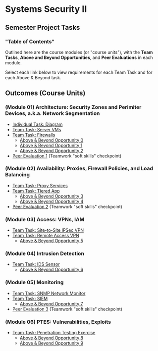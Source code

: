 # Systems Security II
## Semester Project Tasks
### "Table of Contents"

Outlined here are the course modules (or "course units"),
with the **Team Tasks**, **Above and Beyond Opportunities**, and **Peer Evaluations** in each module.

Select each link below to view requirements for each Team Task and for each Above & Beyond task.

## Outcomes (Course Units)

### (Module 01) Architecture: Security Zones and Perimiter Devices, a.k.a. Network Segmentation
- <a href="diagram/" target="_blank" ref="noopener">Individual Task: Diagram</a>
- <a href="server_vms/" target="_blank" ref="noopener">Team Task: Server VMs</a>
- <a href="firewalls/" target="_blank" ref="noopener">Team Task: Firewalls</a>
  - <a href="ab0/" target="_blank" ref="noopener">Above & Beyond Opportunity 0</a>
  - <a href="ab1/" target="_blank" ref="noopener">Above & Beyond Opportunity 1</a>
  - <a href="ab2/" target="_blank" ref="noopener">Above & Beyond Opportunity 2</a>
- <a href="peer_eval/" target="_blank" ref="noopener">Peer Evaluation 1</a> (Teamwork "soft skills" checkpoint)

### (Module 02) Availability: Proxies, Firewall Policies, and Load Balancing

- <a href="proxy/" target="_blank" ref="noopener">Team Task: Proxy Services</a>
- <a href="tiered_app/" target="_blank" ref="noopener">Team Task: Tiered App</a>
  - <a href="ab3/" target="_blank" ref="noopener">Above & Beyond Opportunity 3</a>
  - <a href="ab4/" target="_blank" ref="noopener">Above & Beyond Opportunity 4</a>
- <a href="peer_eval/" target="_blank" ref="noopener">Peer Evaluation 2</a> (Teamwork "soft skills" checkpoint)

### (Module 03) Access: VPNs, IAM

- <a href="IPSec_VPN/" target="_blank" ref="noopener">Team Task: Site-to-Site IPSec VPN</a>
- <a href="remote_access_vpn/" target="_blank" ref="noopener">Team Task: Remote Access VPN</a>
  - <a href="ab5/" target="_blank" ref="noopener">Above & Beyond Opportunity 5</a>

### (Module 04) Intrusion Detection

- <a href="ids_sensor/" target="_blank" ref="noopener">Team Task: IDS Sensor</a>
  - <a href="ab6/" target="_blank" ref="noopener">Above & Beyond Opportunity 6</a>

### (Module 05) Monitoring

- <a href="SNMP_network_monitor/" target="_blank" ref="noopener">Team Task: SNMP Network Monitor</a>
- <a href="siem/" target="_blank" ref="noopener">Team Task: SIEM</a>
  - <a href="ab7/" target="_blank" ref="noopener">Above & Beyond Opportunity 7</a>
- <a href="peer_eval/" target="_blank" ref="noopener">Peer Evaluation 3</a> (Teamwork "soft skills" checkpoint)

### (Module 06) PTES: Vulnerabilities, Exploits

- <a href="pentest/" target="_blank" ref="noopener">Team Task: Penetration Testing Exercise</a>
  - <a href="ab8/" target="_blank" ref="noopener">Above & Beyond Opportunity 8</a>
  - <a href="ab9/" target="_blank" ref="noopener">Above & Beyond Opportunity 9</a>

